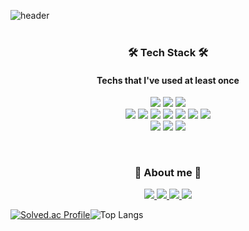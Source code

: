 ![header](https://capsule-render.vercel.app/api?type=slice&color=Fe0166&height=150&section=header&text=Hello%20World🛫🛬🌏%20I'm%20GYURI%20PARK&fontSize=50&fontColor=0000fe&animation=fadeIn&fontAlignY=50&desc=%20&descAlignY=62&descAlign=62)
</br>
</br>
<h3 align="center">🛠 Tech Stack 🛠</h3>
<h4 align="center">Techs that I've used at least once</h4>

<p align="center">
<img src="https://img.shields.io/badge/Python-3766AB?style=flat-square&logo=Python&logoColor=white"/> 
<img src="https://img.shields.io/badge/Django-092E20?style=flat-square&logo=Django&logoColor=white"/>
<img src="https://img.shields.io/badge/Node.js-339933?style=flat-square&logo=Node.js&logoColor=white"/>
</br>
<img src="https://img.shields.io/badge/Html-E34F26?style=flat-square&logo=HTML5&logoColor=white"/>
<img src="https://img.shields.io/badge/CSS-1572B6?style=flat-square&logo=CSS3&logoColor=white"/> 
<img src="https://img.shields.io/badge/JavaScript-F7DF1E?style=flat-square&logo=JavaScript&logoColor=black"/>
<img src="https://img.shields.io/badge/Swift-F05138?style=flat-square&logo=Swift&logoColor=white"/>
<img src="https://img.shields.io/badge/R-276DC3?style=flat-square&logo=R&logoColor=white"/>
<img src="https://img.shields.io/badge/PostgreSQL-4169E1?style=flat-square&logo=PostgreSQL&logoColor=white"/>
<img src="https://img.shields.io/badge/Qgis-589632?style=flat-square&logo=Qgis&logoColor=white"/>
</br>
<img src="https://img.shields.io/badge/Adobe Photoshop-31A8FF?style=flat-square&logo=Adobe Photoshop&logoColor=white"/>
<img src="https://img.shields.io/badge/Adobe Illustrator-FF9A00?style=flat-square&logo=Adobe Illustrator&logoColor=white"/>
<img src="https://img.shields.io/badge/Figma-F24E1E?style=flat-square&logo=Figma&logoColor=white"/>
</p>
</br>
<h3 align="center">🐾 About me 🐾</h3>
<p align="center">
<a href="https://www.notion.so/26bf90acf24f46f6a7fe685188a2ad81"><img src="https://img.shields.io/badge/Notion-000000?style=flat-square&logo=Notion&logoColor=white"/>  
<a href="https://gyurisinzorba.tistory.com"><img src="https://img.shields.io/badge/Blog-c8c8c8?style=flat-square&logo=Tistory&logoColor=white"/>
<a href="https://www.instagram.com/hi.gyu_ri/"><img src="https://img.shields.io/badge/Instagram-E4405F?style=flat-square&logo=Instagram&logoColor=white"/> 
<a href="https://linktr.ee/gyuri_park"><img src="https://img.shields.io/badge/Linktree-39E09B?style=flat-square&logo=Linktree&logoColor=white"/>
</p>


[![Solved.ac Profile](http://mazassumnida.wtf/api/generate_badge?boj=stepania99)](https://solved.ac/stepania99)![Top Langs](https://github-readme-stats.vercel.app/api/top-langs/?username=GYURI-PARK&layout=compact&theme=dark)
